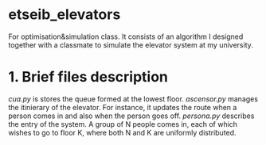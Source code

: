 # etseib_elevators

For optimisation&simulation class. It consists of an algorithm I designed together with a classmate to simulate 
the elevator system at my university. 

# 1. Brief files description

*_cua.py_* is stores the queue formed at the lowest floor. 
*_ascensor.py_* manages the itinierary of the elevator. For instance, it updates the route when a person comes in and also when the person goes off.
*_persona.py_* describes the entry of the system. A group of N people comes in, each of which wishes to go to floor K, where both N and K are uniformly distributed. 

